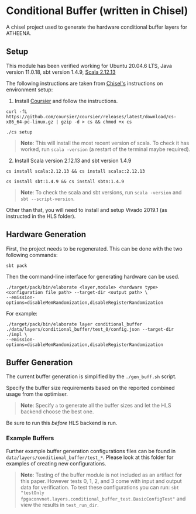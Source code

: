 # Conditional Buffer (written in Chisel)

A chisel project used to generate the hardware conditional buffer layers for ATHEENA.

## Setup

This module has been verified working for Ubuntu 20.04.6 LTS, Java version 11.0.18, sbt version 1.4.9, [Scala 2.12.13](https://www.scala-lang.org/download/2.12.13.html)

The following instructions are taken from [Chisel's](https://github.com/chipsalliance/chisel3) instructions on environment setup:

1. Install [Coursier](https://docs.scala-lang.org/getting-started/index.html#using-the-scala-installer-recommended-way) and follow the instructions.

```
curl -fL https://github.com/coursier/coursier/releases/latest/download/cs-x86_64-pc-linux.gz | gzip -d > cs && chmod +x cs 

./cs setup
```

> **Note**: This will install the most recent version of scala. To check it has worked, run `scala -version` (a restart of the terminal maybe required).

2. Install Scala version 2.12.13 and sbt version 1.4.9

```
cs install scala:2.12.13 && cs install scalac:2.12.13

cs install sbt:1.4.9 && cs install sbtn:1.4.9
```
> **Note**: To check the scala and sbt versions, run `scala -version` and `sbt --script-version`.

Other than that, you will need to install and setup Vivado 2019.1 (as instructed in the HLS folder).

## Hardware Generation

First, the project needs to be regenerated. This can be done with the two
following commands:

```
sbt pack
```

Then the command-line interface for generating hardware can be used.

```
./target/pack/bin/elaborate <layer,module> <hardware type> <configuration file path> --target-dir <output path> \
--emission-options=disableMemRandomization,disableRegisterRandomization
```

For example:
```
./target/pack/bin/elaborate layer conditional_buffer ./data/layers/conditional_buffer/test_0/config.json --target-dir ./impl \
--emission-options=disableMemRandomization,disableRegisterRandomization
```

## Buffer Generation

The current buffer generation is simplified by the `./gen_buff.sh` script. 

Specify the buffer size requirements based on the reported combined usage from the optimiser.
> **Note**: Specify `a` to generate all the buffer sizes and let the HLS backend choose the best one.

Be sure to run this *before* HLS backend is run.

### Example Buffers
Further example buffer generation configurations files can be found in `data/layers/conditional_buffer/test_*`. Please look at this folder for examples of creating new configurations.

> **Note**: Testing of the buffer module is not included as an artifact for this paper. However tests 0, 1, 2, and 3 come with input and output data for verification.
> To test these configurations you can run: `sbt "testOnly fpgaconvnet.layers.conditional_buffer_test.BasicConfigTest"` and view the results in `test_run_dir`.
